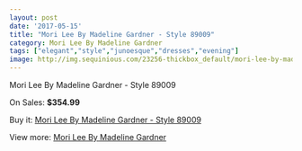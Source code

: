 ```yaml
---
layout: post
date: '2017-05-15'
title: "Mori Lee By Madeline Gardner - Style 89009"
category: Mori Lee By Madeline Gardner
tags: ["elegant","style","junoesque","dresses","evening"]
image: http://img.sequinious.com/23256-thickbox_default/mori-lee-by-madeline-gardner-style-89009.jpg
---
```

Mori Lee By Madeline Gardner - Style 89009

On Sales: **$354.99**
<a href="https://www.sequinious.com/mori-lee-by-madeline-gardner/9012-mori-lee-by-madeline-gardner-style-89009.html"><amp-img layout="responsive" width="600" height="600" src="//img.sequinious.com/23256-thickbox_default/mori-lee-by-madeline-gardner-style-89009.jpg" alt="Mori Lee By Madeline Gardner - Style 89009 0" /></a>
<a href="https://www.sequinious.com/mori-lee-by-madeline-gardner/9012-mori-lee-by-madeline-gardner-style-89009.html"><amp-img layout="responsive" width="600" height="600" src="//img.sequinious.com/23263-thickbox_default/mori-lee-by-madeline-gardner-style-89009.jpg" alt="Mori Lee By Madeline Gardner - Style 89009 1" /></a>
<a href="https://www.sequinious.com/mori-lee-by-madeline-gardner/9012-mori-lee-by-madeline-gardner-style-89009.html"><amp-img layout="responsive" width="600" height="600" src="//img.sequinious.com/23262-thickbox_default/mori-lee-by-madeline-gardner-style-89009.jpg" alt="Mori Lee By Madeline Gardner - Style 89009 2" /></a>
<a href="https://www.sequinious.com/mori-lee-by-madeline-gardner/9012-mori-lee-by-madeline-gardner-style-89009.html"><amp-img layout="responsive" width="600" height="600" src="//img.sequinious.com/23261-thickbox_default/mori-lee-by-madeline-gardner-style-89009.jpg" alt="Mori Lee By Madeline Gardner - Style 89009 3" /></a>
<a href="https://www.sequinious.com/mori-lee-by-madeline-gardner/9012-mori-lee-by-madeline-gardner-style-89009.html"><amp-img layout="responsive" width="600" height="600" src="//img.sequinious.com/23260-thickbox_default/mori-lee-by-madeline-gardner-style-89009.jpg" alt="Mori Lee By Madeline Gardner - Style 89009 4" /></a>
<a href="https://www.sequinious.com/mori-lee-by-madeline-gardner/9012-mori-lee-by-madeline-gardner-style-89009.html"><amp-img layout="responsive" width="600" height="600" src="//img.sequinious.com/23259-thickbox_default/mori-lee-by-madeline-gardner-style-89009.jpg" alt="Mori Lee By Madeline Gardner - Style 89009 5" /></a>
<a href="https://www.sequinious.com/mori-lee-by-madeline-gardner/9012-mori-lee-by-madeline-gardner-style-89009.html"><amp-img layout="responsive" width="600" height="600" src="//img.sequinious.com/23258-thickbox_default/mori-lee-by-madeline-gardner-style-89009.jpg" alt="Mori Lee By Madeline Gardner - Style 89009 6" /></a>
<a href="https://www.sequinious.com/mori-lee-by-madeline-gardner/9012-mori-lee-by-madeline-gardner-style-89009.html"><amp-img layout="responsive" width="600" height="600" src="//img.sequinious.com/23257-thickbox_default/mori-lee-by-madeline-gardner-style-89009.jpg" alt="Mori Lee By Madeline Gardner - Style 89009 7" /></a>

Buy it: [Mori Lee By Madeline Gardner - Style 89009](https://www.sequinious.com/mori-lee-by-madeline-gardner/9012-mori-lee-by-madeline-gardner-style-89009.html "Mori Lee By Madeline Gardner - Style 89009")

View more: [Mori Lee By Madeline Gardner](https://www.sequinious.com/29-mori-lee-by-madeline-gardner "Mori Lee By Madeline Gardner")